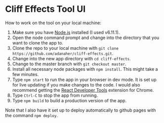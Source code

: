 # Cliff Effects Tool UI

How to work on the tool on your local machine:

1. Make sure you have [Node.js](https://nodejs.org/en/) installed (I used v6.11.1).
2. Open the node command prompt and change into the directory that you want to clone the app to.
3. Clone the repo to your local machine with `git clone https://github.com/adanaher/cliff-effects.git`.
4. Change into the new app directory with `cd cliff-effects`.
5. Change to the master branch with `git checkout master`.
6. Install all necessary node packages with `npm install`. This might take a few minutes.
7. Type `npm start` to run the app in your browser in dev mode. It is set up for live updating if you make changes to the code.
I would also recommend getting the [React Developer Tools](https://www.google.com/url?sa=t&rct=j&q=&esrc=s&source=web&cd=4&cad=rja&uact=8&ved=0ahUKEwiZ__6Vg_jVAhWQ14MKHczrDtoQFgg4MAM&url=https%3A%2F%2Fchrome.google.com%2Fwebstore%2Fdetail%2Freact-developer-tools%2Ffmkadmapgofadopljbjfkapdkoienihi%3Fhl%3Den&usg=AFQjCNEv0udXgBoaukzJa59I_vufhScUbQ) extension for Chrome.
8. Type `Ctrl-C` to stop the app from running.
9. Type `npm build` to build a production version of the app.

Note that I also have it set up to deploy automatically to github pages with the command `npm deploy`.
